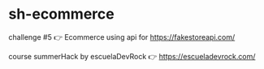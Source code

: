 # sh-ecommerce
challenge #5 
👉 Ecommerce using api for https://fakestoreapi.com/

course summerHack by escuelaDevRock
👉  https://escueladevrock.com/

